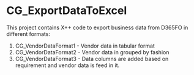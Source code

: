 # CG_ExportDataToExcel
This project contains X++ code to export business data from D365FO in different formats:
1) CG_VendorDataFormat1 - Vendor data in tabular format
2) CG_VendorDataFormat2 - Vendor data in grouped by fashion
3) CG_VendorDataFormat3 - Data columns are added based on requirement and vendor data is feed in it.
